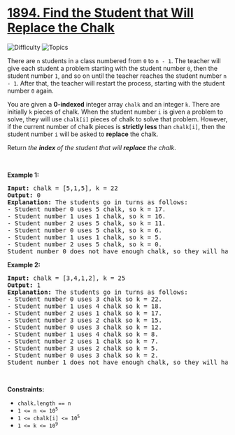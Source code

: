 # [1894. Find the Student that Will Replace the Chalk](https://leetcode.com/problems/find-the-student-that-will-replace-the-chalk)

![Difficulty](https://img.shields.io/badge/Difficulty-Medium-blue.svg) ![Topics](https://img.shields.io/badge/Topics-Array,%20Binary%20Search,%20Simulation,%20Prefix%20Sum-orange.svg)
<br/>

<p>There are <code>n</code> students in a class numbered from <code>0</code> to <code>n - 1</code>. The teacher will give each student a problem starting with the student number <code>0</code>, then the student number <code>1</code>, and so on until the teacher reaches the student number <code>n - 1</code>. After that, the teacher will restart the process, starting with the student number <code>0</code> again.</p>

<p>You are given a <strong>0-indexed</strong> integer array <code>chalk</code> and an integer <code>k</code>. There are initially <code>k</code> pieces of chalk. When the student number <code>i</code> is given a problem to solve, they will use <code>chalk[i]</code> pieces of chalk to solve that problem. However, if the current number of chalk pieces is <strong>strictly less</strong> than <code>chalk[i]</code>, then the student number <code>i</code> will be asked to <strong>replace</strong> the chalk.</p>

<p>Return <em>the <strong>index</strong> of the student that will <strong>replace</strong> the chalk</em>.</p>

<p>&nbsp;</p>
<p><strong class="example">Example 1:</strong></p>

<pre>
<strong>Input:</strong> chalk = [5,1,5], k = 22
<strong>Output:</strong> 0
<strong>Explanation: </strong>The students go in turns as follows:
- Student number 0 uses 5 chalk, so k = 17.
- Student number 1 uses 1 chalk, so k = 16.
- Student number 2 uses 5 chalk, so k = 11.
- Student number 0 uses 5 chalk, so k = 6.
- Student number 1 uses 1 chalk, so k = 5.
- Student number 2 uses 5 chalk, so k = 0.
Student number 0 does not have enough chalk, so they will have to replace it.</pre>

<p><strong class="example">Example 2:</strong></p>

<pre>
<strong>Input:</strong> chalk = [3,4,1,2], k = 25
<strong>Output:</strong> 1
<strong>Explanation: </strong>The students go in turns as follows:
- Student number 0 uses 3 chalk so k = 22.
- Student number 1 uses 4 chalk so k = 18.
- Student number 2 uses 1 chalk so k = 17.
- Student number 3 uses 2 chalk so k = 15.
- Student number 0 uses 3 chalk so k = 12.
- Student number 1 uses 4 chalk so k = 8.
- Student number 2 uses 1 chalk so k = 7.
- Student number 3 uses 2 chalk so k = 5.
- Student number 0 uses 3 chalk so k = 2.
Student number 1 does not have enough chalk, so they will have to replace it.
</pre>

<p>&nbsp;</p>
<p><strong>Constraints:</strong></p>

<ul>
	<li><code>chalk.length == n</code></li>
	<li><code>1 &lt;= n &lt;= 10<sup>5</sup></code></li>
	<li><code>1 &lt;= chalk[i] &lt;= 10<sup>5</sup></code></li>
	<li><code>1 &lt;= k &lt;= 10<sup>9</sup></code></li>
</ul>


